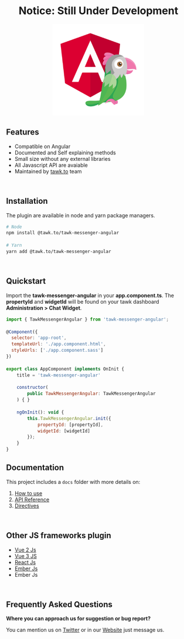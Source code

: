 <h1 align="center">
    Notice: Still Under Development
</h1>

<p align="center">
	<img
		width="250"
		src="./images/js_logos_ver2_angular_js_tawk-08_720.png"
		alt="Tawk Angular Logo">
</p>


## Features
- Compatible on Angular
- Documented and Self explaining methods
- Small size without any external libraries
- All Javascript API are avaiable
- Maintained by [tawk.to](https://www.tawk.to]) team

<br/>

## Installation
The plugin are available in node and yarn package managers.
```bash
# Node
npm install @tawk.to/tawk-messenger-angular

# Yarn
yarn add @tawk.to/tawk-messenger-angular
```

<br/>

## Quickstart
Import the **tawk-messenger-angular** in your **app.component.ts**. The **propertyId** and **widgetId** will be found on your tawk dashboard **Administration > Chat Widget**.

```js
import { TawkMessengerAngular } from 'tawk-messenger-angular';

@Component({
  selector: 'app-root',
  templateUrl: './app.component.html',
  styleUrls: ['./app.component.sass']
})

export class AppComponent implements OnInit {
  	title = 'tawk-messenger-angular'

	constructor(
		public TawkMessengerAngular: TawkMessengerAngular
	) { }

	ngOnInit(): void {
		this.TawkMessengerAngular.init({
			propertyId: [propertyId],
			widgetId: [widgetId]
		});
	}
}
```

## Documentation

This project includes a `docs` folder with more details on:

1. [How to use](./docs/how-to-use.md)
2. [API Reference](./docs/api-reference.md)
3. [Directives](./docs/directives.md)

<br/>

## Other JS frameworks plugin
- [Vue 2 Js](https://github.com/tawk/tawk-messenger-vue-2)
- [Vue 3 JS](https://github.com/tawk/tawk-messenger-vue-3)
- [React Js](https://github.com/tawk/tawk-messenger-react)
- [Ember Js](https://github.com/tawk/tawk-messenger-ember)
- Ember Js

<br/>

## Frequently Asked Questions

**Where you can approach us for suggestion or bug report?**

You can mention us on [Twitter](https://twitter.com/tawktotawk) or in our [Website](https://www.tawk.to/) just message us.
